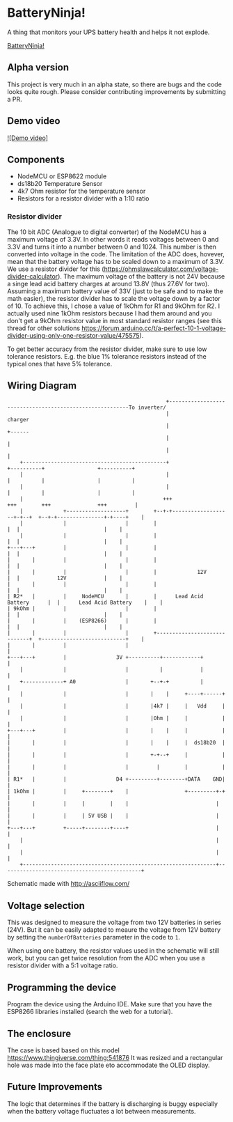 # BatteryNinja!
A thing that monitors your UPS battery health and helps it not explode.

[BatteryNinja!](images/batteryninjathumb.jpg)

## Alpha version
This project is very much in an alpha state, so there are bugs and the code looks quite rough. Please consider contributing improvements by submitting a PR.

## Demo video
[![Demo video]](https://www.youtube.com/watch?v=UMRNiSmD5Bg "Demo")

## Components
- NodeMCU or ESP8622 module
- ds18b20 Temperature Sensor
- 4k7 Ohm resistor for the temperature sensor
- Resistors for a resistor divider with a 1:10 ratio

### Resistor divider
The 10 bit ADC (Analogue to digital converter) of the NodeMCU has a maximum voltage of 3.3V. In other words it reads voltages between 0 and 3.3V and turns it into a number between 0 and 1024. This number is then converted into voltage in the code. The limitation of the ADC does, hovever, mean that the battery voltage has to be scaled down to a maximum of 3.3V. We use a resistor divider for this (https://ohmslawcalculator.com/voltage-divider-calculator). The maximum voltage of the battery is not 24V because a singe lead acid battery charges at around 13.8V (thus 27.6V for two). Assuming a maximum battery value of 33V (just to be safe and to make the math easier), the resistor divider has to scale the voltage down by a factor of 10. To achieve this, I chose  a value of 1kOhm for R1 and 9kOhm for R2. I actually used nine 1kOhm resistors because I had them around and you don't get a 9kOhm resistor value in most standard resistor ranges (see this thread for other solutions https://forum.arduino.cc/t/a-perfect-10-1-voltage-divider-using-only-one-resistor-value/475575). 

To get better accuracy from the resistor  divider, make sure to use low tolerance resistors. E.g. the blue 1% tolerance resistors instead of the typical ones that have 5% tolerance.

## Wiring Diagram
```
                                                   +---------------------------------------------------------To inverter/
                                                   |                                                            charger
                                                   |                                                  +------
                                                   |                                                  |
                                                   |                                                  |
    +----------------------------------------------+                     +----------+                 +----------+
    |                                              |                     |          |                 |          |
    |                                              |                     |          |                 |          |
    |                                             +++                   +++        +++               +++         |
    |             +-------------------+        +--+-+-------------------+-+--+  +--+-+---------------+-+----+    |
    |             |                   |        |                             |  |                           |    |
    |             |                   |        |                             |  |                           |    |
+---+---+         |                   |        |                             |  |                           |    |
|       |         |                   |        |                             |  |                           |    |
|       |         |                   |        |             12V             |  |            12V            |    |
|       |         |                   |        |                             |  |                           |    |
| R2*   |         |     NodeMCU       |        |      Lead Acid Battery      |  |      Lead Acid Battery    |    |
| 9kOhm |         |                   |        |                             |  |                           |    |
|       |         |    (ESP8266)      |        |                             |  |                           |    |
|       |         |                   |        +-----------------------------+  +---------------------------+    |
|       |         |                   |                                                                          |
+---+---+         |                3V +----------+------------+                                                  |
    |             |                   |          |            |                                                  |
    +-------------+ A0                |       +--+-+          |                                                  |
    |             |                   |       |    |     +----+------+                                           |
    |             |                   |       |4k7 |     |   Vdd     |                                           |
    |             |                   |       |Ohm |     |           |                                           |
+---+---+         |                   |       |    |     |           |                                           |
|       |         |                   |       |    |     |  ds18b20  |                                           |
|       |         |                   |       +-+--+     |           |                                           |
|       |         |                   |         |        |           |                                           |
| R1*   |         |                D4 +---------+--------+DATA    GND|                                           |
| 1kOhm |         |     +--------+    |                  +---------+-+                                           |
|       |         |     |        |    |                            |                                             |
|       |         |     | 5V USB |    |                            |                                             |
+---+---+         +-----+--------+----+                            |                                             |
    |                                                              |                                             |
    |                                                              |                                             |
    +--------------------------------------------------------------+---------------------------------------------+
```
Schematic made with http://asciiflow.com/

## Voltage selection
This was designed to measure the voltage from two 12V batteries in series (24V). But it can be easily adapted to meaure the voltage from 12V battery by setting the `numberOfBatteries` parameter in the code to `1`.

When using one battery, the resistor values used in the schematic will still work, but you can get twice resolution from the ADC when you use a resistor divider with a 5:1 voltage ratio.

## Programming the device
Program the device using the Arduino IDE. Make sure that you have the ESP8266 libraries installed (search the web for a tutorial).

## The enclosure
The case is based based on this model https://www.thingiverse.com/thing:541876
It was resized and a rectangular hole was made into the face plate eto accommodate the OLED display.

## Future Improvements
The logic that determines if the battery is discharging is buggy especially when the battery voltage fluctuates a lot between measurements.
